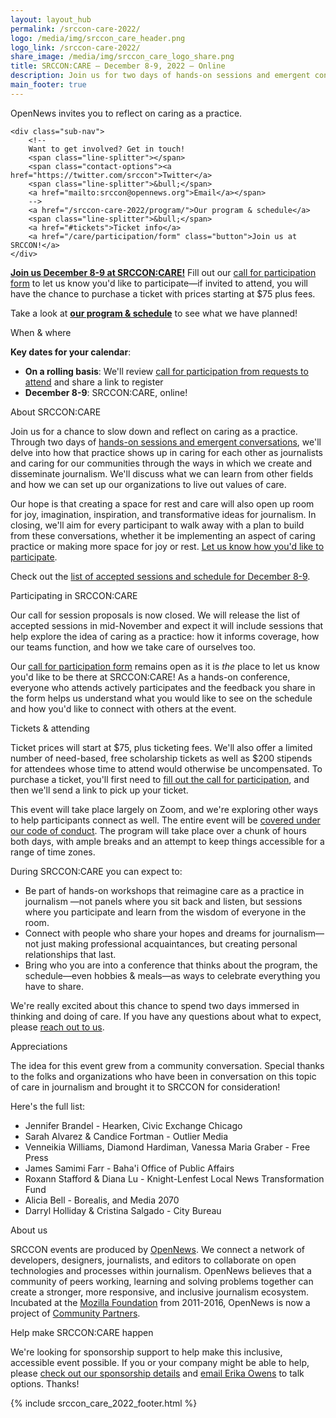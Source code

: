 ```yaml
---
layout: layout_hub
permalink: /srccon-care-2022/
logo: /media/img/srccon_care_header.png
logo_link: /srccon-care-2022/
share_image: /media/img/srccon_care_logo_share.png
title: SRCCON:CARE — December 8-9, 2022 — Online
description: Join us for two days of hands-on sessions and emergent conversations to reflect on caring as a practice in journalism.
main_footer: true
---
```


<div class="page-intro">
    <p class="big-type">OpenNews invites you to reflect on caring&nbsp;as&nbsp;a&nbsp;practice.</p>
    
    <div class="sub-nav">
        <!--
        Want to get involved? Get in touch! 
        <span class="line-splitter"></span>
        <span class="contact-options"><a href="https://twitter.com/srccon">Twitter</a>
        <span class="line-splitter">&bull;</span>
        <a href="mailto:srccon@opennews.org">Email</a></span>
        -->
        <a href="/srccon-care-2022/program/">Our program & schedule</a>
        <span class="line-splitter">&bull;</span>
        <a href="#tickets">Ticket info</a>
        <a href="/care/participation/form" class="button">Join us at SRCCON!</a>
    </div>
</div>


**[Join us December 8-9 at SRCCON:CARE!](/care/participation/form)** Fill out our [call for participation form](/care/participation/form) to let us know you'd like to participate—if invited to attend, you will have the chance to purchase a ticket with prices starting at $75 plus fees.

Take a look at **[our program & schedule](/srccon-care-2022/program/)** to see what we have planned!

<div class="page-divider"><span>When & where</span></div>

**Key dates for your calendar**:

* **On a rolling basis**: We'll review [call for participation from requests to attend](/care/participation/form) and share a link to register
* **December 8-9**: SRCCON:CARE, online!

<div class="page-divider" id="about"><span>About SRCCON:CARE</span></div>

Join us for a chance to slow down and reflect on caring as a practice. Through two days of [hands-on sessions and emergent conversations](/srccon-care-2022/program/), we'll delve into how that practice shows up in caring for each other as journalists and caring for our communities through the ways in which we create and disseminate journalism. We'll discuss what we can learn from other fields and how we can set up our organizations to live out values of care.

Our hope is that creating a space for rest and care will also open up room for joy, imagination, inspiration, and transformative ideas for journalism. In closing, we'll aim for every participant to walk away with a plan to build from these conversations, whether it be implementing an aspect of caring practice or making more space for joy or rest. [Let us know how you'd like to participate](/care/participation/form).

Check out the [list of accepted sessions and schedule for December 8-9](/srccon-care-2022/program/).

<div class="page-divider"><span>Participating in SRCCON:CARE</span></div>

Our call for session proposals is now closed. We will release the list of accepted sessions in mid-November and expect it will include sessions that help explore the idea of caring as a practice: how it informs coverage, how our teams function, and how we take care of ourselves too.

Our [call for participation form](/care/participation/form) remains open as it is _the_ place to let us know you'd like to be there at SRCCON:CARE! As a hands-on conference, everyone who attends actively participates and the feedback you share in the form helps us understand what you would like to see on the schedule and how you'd like to connect with others at the event. 


<div id="tickets" class="page-divider"><span>Tickets & attending</span></div>

Ticket prices will start at $75, plus ticketing fees. We'll also offer a limited number of need-based, free scholarship tickets as well as $200 stipends for attendees whose time to attend would otherwise be uncompensated. To purchase a ticket, you'll first need to [fill out the call for participation](/care/participation/form), and then we'll send a link to pick up your ticket. 

This event will take place largely on Zoom, and we're exploring other ways to help participants connect as well. The entire event will be [covered under our code of conduct](/conduct). The program will take place over a chunk of hours both days, with ample breaks and an attempt to keep things accessible for a range of time zones. 

During SRCCON:CARE you can expect to:

* Be part of hands-on workshops that reimagine care as a practice in journalism —not panels where you sit back and listen, but sessions where you participate and learn from the wisdom of everyone in the room.
* Connect with people who share your hopes and dreams for journalism—not just making professional acquaintances, but creating personal relationships that last.
* Bring who you are into a conference that thinks about the program, the schedule—even hobbies & meals—as ways to celebrate everything you have to share.

We're really excited about this chance to spend two days immersed in thinking and doing of care. If you have any questions about what to expect, please [reach out to us](mailto:srccon@opennews.org).


<div id="appreciations" class="page-divider"><span>Appreciations</span></div>

The idea for this event grew from a community conversation. Special thanks to the folks and organizations who have been in conversation on this topic of care in journalism and brought it to SRCCON for consideration! 

Here's the full list: 

* Jennifer Brandel - Hearken, Civic Exchange Chicago
* Sarah Alvarez & Candice Fortman - Outlier Media
* Venneikia Williams, Diamond Hardiman, Vanessa Maria Graber - Free Press
* James Samimi Farr - Baha'i Office of Public Affairs
* Roxann Stafford & Diana Lu - Knight-Lenfest Local News Transformation Fund
* Alicia Bell - Borealis, and Media 2070
* Darryl Holliday & Cristina Salgado - City Bureau

<div class="page-divider"><span>About us</span></div>

SRCCON events are produced by [OpenNews](https://opennews.org/). We connect a network of developers, designers, journalists, and editors to collaborate on open technologies and processes within journalism. OpenNews believes that a community of peers working, learning and solving problems together can create a stronger, more responsive, and inclusive journalism ecosystem. Incubated at the [Mozilla Foundation](https://www.mozilla.org/en-US/foundation/) from 2011-2016, OpenNews is now a project of [Community Partners](http://communitypartners.org/).

<div class="page-divider"><span>Help make SRCCON:CARE happen</span></div>

We're looking for sponsorship support to help make this inclusive, accessible event possible. If you or your company might be able to help, please [check out our sponsorship details](/sponsors/) and [email Erika Owens](mailto:erika@opennews.org) to talk options. Thanks!


{% include srccon_care_2022_footer.html %}
